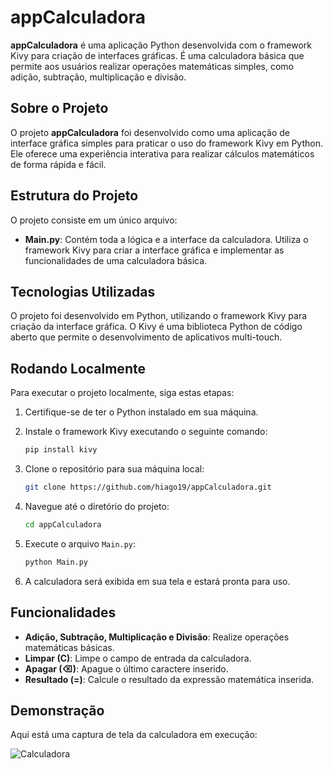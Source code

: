 # appCalculadora

**appCalculadora** é uma aplicação Python desenvolvida com o framework Kivy para criação de interfaces gráficas. É uma calculadora básica que permite aos usuários realizar operações matemáticas simples, como adição, subtração, multiplicação e divisão.

## Sobre o Projeto

O projeto **appCalculadora** foi desenvolvido como uma aplicação de interface gráfica simples para praticar o uso do framework Kivy em Python. Ele oferece uma experiência interativa para realizar cálculos matemáticos de forma rápida e fácil.

## Estrutura do Projeto

O projeto consiste em um único arquivo:

- **Main.py**: Contém toda a lógica e a interface da calculadora. Utiliza o framework Kivy para criar a interface gráfica e implementar as funcionalidades de uma calculadora básica.

## Tecnologias Utilizadas

O projeto foi desenvolvido em Python, utilizando o framework Kivy para criação da interface gráfica. O Kivy é uma biblioteca Python de código aberto que permite o desenvolvimento de aplicativos multi-touch.

## Rodando Localmente

Para executar o projeto localmente, siga estas etapas:

1. Certifique-se de ter o Python instalado em sua máquina.

2. Instale o framework Kivy executando o seguinte comando:

   ```bash
   pip install kivy
   ```

3. Clone o repositório para sua máquina local:

   ```bash
   git clone https://github.com/hiago19/appCalculadora.git
   ```

4. Navegue até o diretório do projeto:

   ```bash
   cd appCalculadora
   ```

5. Execute o arquivo `Main.py`:

   ```bash
   python Main.py
   ```

6. A calculadora será exibida em sua tela e estará pronta para uso.

## Funcionalidades

- **Adição, Subtração, Multiplicação e Divisão**: Realize operações matemáticas básicas.
- **Limpar (C)**: Limpe o campo de entrada da calculadora.
- **Apagar (⌫)**: Apague o último caractere inserido.
- **Resultado (=)**: Calcule o resultado da expressão matemática inserida.

## Demonstração

Aqui está uma captura de tela da calculadora em execução:

![Calculadora](https://github.com/hiago19/appCalculadora/assets/81202387/140330a8-8035-4e27-9033-f303bde608e2)

